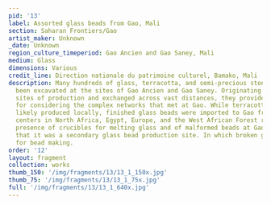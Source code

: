 ```yaml
---
pid: '13'
label: Assorted glass beads from Gao, Mali
section: Saharan Frontiers/Gao
artist_maker: Unknown
_date: Unknown
region_culture_timeperiod: Gao Ancien and Gao Saney, Mali
medium: Glass
dimensions: Various
credit_line: Direction nationale du patrimoine culturel, Bamako, Mali
description: Many hundreds of glass, terracotta, and semi-precious stone beads have
  been excavated at the sites of Gao Ancien and Gao Saney. Originating from many different
  sites of production and exchanged across vast distances, they provide a microcosm
  for considering the complex networks that met at Gao. While terracotta beads were
  likely produced locally, finished glass beads were imported to Gao from bead making
  centers in North Africa, Egypt, Europe, and the West African Forest region. The
  presence of crucibles for melting glass and of malformed beads at Gao Saney suggest
  that it was a secondary glass bead production site. In which broken glass was melted
  for bead making.
order: '12'
layout: fragment
collection: works
thumb_150: '/img/fragments/13/13_1_150x.jpg'
thumb_75: '/img/fragments/13/13_1_75x.jpg'
full: '/img/fragments/13/13_1_640x.jpg'
---
```

